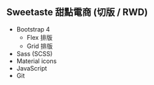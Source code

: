 ## Sweetaste 甜點電商 (切版 / RWD)

- Bootstrap 4
    - Flex 排版
    - Grid 排版
- Sass (SCSS)
- Material icons
- JavaScript
- Git